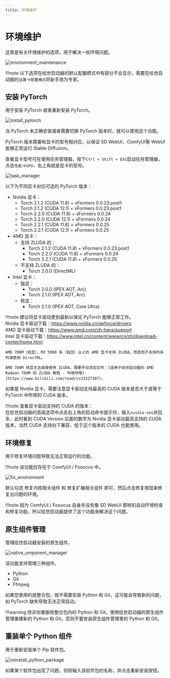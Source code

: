 ```yaml
---
title: 环境维护
---
```

# 环境维护
这里是有关环境维护的选项，用于解决一些环境问题。

![environment_maintenance](../../assets/images/sd_launcher/env/environment_maintenance.jpg)

!!!note
    以下选项在绘世启动器的默认配置模式中有部分不会显示，需要在绘世启动器的`设置`->`配置模式`将新手改为专家。

## 安装 PyTorch
用于安装 PyTorch 或者重新安装 PyTorch。

![install_pytorch](../../assets/images/sd_launcher/env/install_pytorch.jpg)

当 PyTorch 未正确安装或者需要切换 PyTorch 版本时，就可以使用这个功能。

PyTorch 版本需要和显卡的型号相对应，以保证 SD WebUI，ComfyUI等 WebUI 能够正常运行 Stable Diffusion。

查看显卡型号可在使用任务管理器，按下`Ctrl + Shift + ESC`启动任务管理器，点击`性能`->`GPU`，右上角就是显卡的型号。

![task_manager](../../assets/images/sd_launcher/install/task_manager.jpg)

以下为不同显卡对应可选的 PyTorch 版本：

- Nvidia 显卡：
    - Torch 2.1.2 (CUDA 11.8) + xFormers 0.0.23.post1
    - Torch 2.1.2 (CUDA 12.1) + xFormers 0.0.23.post1
    - Torch 2.2.0 (CUDA 11.8) + xFormers 0.0.24
    - Torch 2.2.0 (CUDA 12.1) + xFormers 0.0.24
    - Torch 2.2.1 (CUDA 11.8) + xFormers 0.0.25
    - Torch 2.2.1 (CUDA 12.1) + xFormers 0.0.25
- AMD 显卡：
    - 支持 ZLUDA 的：
        - Torch 2.1.2 (CUDA 11.8) + xFormers 0.0.23.post1
        - Torch 2.2.0 (CUDA 11.8) + xFormers 0.0.24
        - Torch 2.2.1 (CUDA 11.8) + xFormers 0.0.25
    - 不支持 ZLUDA 的：
        - Torch 2.0.0 (DirectML)
- Intel 显卡：
    - 独显：
        - Torch 2.0.0 (IPEX AOT, Arc)
        - Torch 2.1.0 (IPEX AOT, Arc)
    - 核显：
        - Torch 2.1.0 (IPEX AOT, Core Ultra)

!!!note
    建议将显卡驱动更到最新以保证 PyTorch 能够正常工作。  
    Nvidia 显卡驱动下载：https://www.nvidia.cn/geforce/drivers  
    AMD 显卡驱动下载：https://www.amd.com/zh-hans/support  
    Intel 显卡驱动下载：https://www.intel.cn/content/www/cn/zh/download-center/home.html

    AMD 780M（核显），RX 5000 系（独显）以上的 AMD 显卡支持 ZLUDA，而其他不支持的系列请使用 DirectML。

    AMD 780M 核显无法直接使用 ZLUDA，需要手动添加文件：[适用于绘世启动器的 AMD Radeon 780M 的 ZLUDA 教程 - 哔哩哔哩](https://www.bilibili.com/read/cv33327387)。

如果是 Nvidia 显卡，需要注意显卡驱动支持最高的 CUDA 版本是否大于或等于 PyTorch 中所带的 CUDA 版本。

!!!note
    查看显卡驱动支持的 CUDA 的版本：  
    在绘世启动器的高级选项中点击右上角的启动命令提示符，输入`nvidia-smi`并回车，此时看到 CUDA Version 后面的数字为 Nvidia 显卡驱动最高支持的 CUDA 版本，当然 CUDA 支持向下兼容，低于这个版本的 CUDA 也能使用。

## 环境修复
用于修复环境问题导致无法正常运行的功能。

!!!note
    该功能仅存在于 ComfyUI / Fooocus 中。

![fix_environment](../../assets/images/sd_launcher/env/fix_environment.jpg)

默认勾选 修复内核相关组件 和 修复扩展相关组件 即可，然后点击修复按钮来修复出问题的环境。

!!!note
    因为 ComfyUI / Fooocus 自身并没有像 SD WebUI 那样的自动环境检查和修复功能，所以绘世启动器提供了这个功能来解决这个问题。

## 原生组件管理
管理绘世启动器安装的原生组件。

![native_omponent_manager](../../assets/images/sd_launcher/env/native_omponent_manager.jpg)

该功能支持管理三种组件。

- Python
- Git
- Ffmpeg

如果您使用的是整合包，就不需要安装 Python 和 Git，这可能会导致新的问题，如 PyTorch 缺失导致无法正常启动。

!!!warning
    除非你要删除整合包内的 Python 和 Git，使用绘世启动器的原生组件管理重建新的 Python 和 Git，否则不要安装原生组件管理里的 Python 和 GIt。

## 重装单个 Python 组件
用于重新安装单个 Pip 软件包。

![reinstall_python_package](../../assets/images/sd_launcher/env/reinstall_python_package.jpg)

如果某个软件包出现了问题，则将输入该软件包的名称，并点击重新安装按钮。